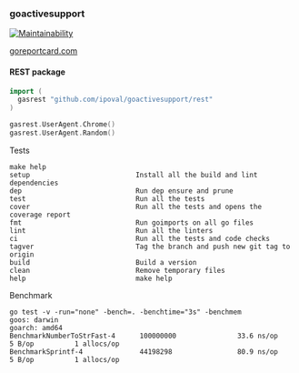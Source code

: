 ### goactivesupport

[![Maintainability](https://api.codeclimate.com/v1/badges/1ea328c26d422c1bc415/maintainability)](https://codeclimate.com/github/ipoval/goactivesupport/maintainability)

[goreportcard.com](https://goreportcard.com/report/github.com/ipoval/goactivesupport)

#### REST package
```go
import (
  gasrest "github.com/ipoval/goactivesupport/rest"
)

gasrest.UserAgent.Chrome()
gasrest.UserAgent.Random()
```

Tests
```shell script
make help
setup                          Install all the build and lint dependencies
dep                            Run dep ensure and prune
test                           Run all the tests
cover                          Run all the tests and opens the coverage report
fmt                            Run goimports on all go files
lint                           Run all the linters
ci                             Run all the tests and code checks
tagver                         Tag the branch and push new git tag to origin
build                          Build a version
clean                          Remove temporary files
help                           make help

```

Benchmark
```shell script
go test -v -run="none" -bench=. -benchtime="3s" -benchmem
goos: darwin
goarch: amd64
BenchmarkNumberToStrFast-4      100000000               33.6 ns/op             5 B/op          1 allocs/op
BenchmarkSprintf-4              44198298                80.9 ns/op             5 B/op          1 allocs/op
```
